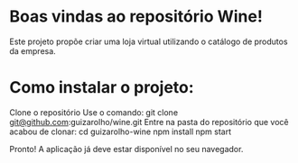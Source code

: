 # Boas vindas ao repositório Wine!
Este projeto propõe criar uma loja virtual utilizando o catálogo de produtos da empresa.

# Como instalar o projeto:
Clone o repositório
Use o comando: git clone git@github.com:guizarolho/wine.git
Entre na pasta do repositório que você acabou de clonar:
cd guizarolho-wine
npm install
npm start

Pronto! A aplicação já deve estar disponível no seu navegador.
